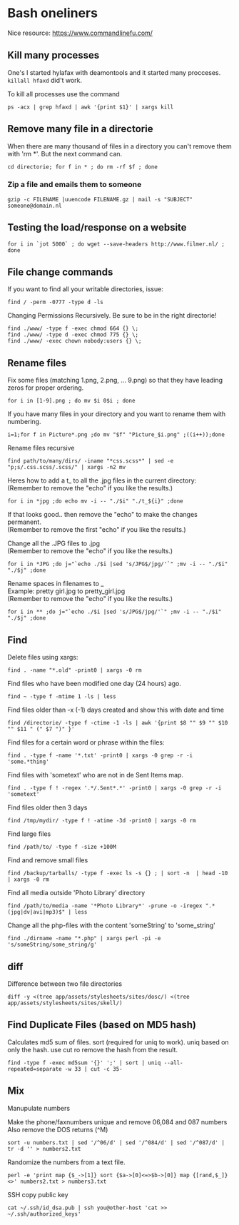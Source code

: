 # Bash oneliners

Nice resource: <https://www.commandlinefu.com/>

## Kill many processes

One's I started hylafax with deamontools and it started many procceses. `killall hfaxd` did't work.

To kill all processes use the command

    ps -acx | grep hfaxd | awk '{print $1}' | xargs kill

## Remove many file in a directorie

When there are many thousand of files in a directory you can't remove them with 'rm *'. But the next command can.

    cd directorie; for f in * ; do rm -rf $f ; done

### Zip a file and emails them to someone

    gzip -c FILENAME |uuencode FILENAME.gz | mail -s "SUBJECT" someone@domain.nl

## Testing the load/response on a website

    for i in `jot 5000` ; do wget --save-headers http://www.filmer.nl/ ; done

## File change commands

If you want to find all your writable directories, issue:

    find / -perm -0777 -type d -ls

Changing Permissions Recursively. Be sure to be in the right directorie!

    find ./www/ -type f -exec chmod 664 {} \;
    find ./www/ -type d -exec chmod 775 {} \;
    find ./www/ -exec chown nobody:users {} \;


## Rename files

Fix some files (matching 1.png, 2.png, ... 9.png) so that they have leading zeros for proper ordering.

    for i in [1-9].png ; do mv $i 0$i ; done

If you have many files in your directory and you want to rename them with numbering.

    i=1;for f in Picture*.png ;do mv "$f" "Picture_$i.png" ;((i++));done

Rename files recursive

    find path/to/many/dirs/ -iname "*css.scss*" | sed -e "p;s/.css.scss/.scss/" | xargs -n2 mv


Heres how to add a t_ to all the .jpg files in the current directory:
(Remember to remove the "echo" if you like the results.)

    for i in *jpg ;do echo mv -i -- "./$i" "./t_${i}" ;done

If that looks good.. then remove the "echo" to make the changes permanent. <br>
(Remember to remove the first "echo" if you like the results.)

Change all the .JPG files to .jpg<br>
(Remember to remove the "echo" if you like the results.)

    for i in *JPG ;do j="`echo ./$i |sed 's/JPG$/jpg/'`" ;mv -i -- "./$i" "./$j" ;done


Rename spaces in filenames to _ <br>
Example: pretty girl.jpg to pretty_girl.jpg<br>
(Remember to remove the "echo" if you like the results.)

    for i in ** ;do j="`echo ./$i |sed 's/JPG$/jpg/'`" ;mv -i -- "./$i" "./$j" ;done

## Find

Delete files using xargs:

    find . -name "*.old" -print0 | xargs -0 rm

Find files who have been modified one day (24 hours) ago.

    find ~ -type f -mtime 1 -ls | less

Find files older than -x (-1) days created and show this with date and time

    find /directorie/ -type f -ctime -1 -ls | awk '{print $8 "" $9 "" $10 "" $11 " (" $7 ")" }'

Find files for a certain word or phrase within the files:

    find . -type f -name '*.txt' -print0 | xargs -0 grep -r -i 'some.*thing'

Find files with 'sometext' who are not in de Sent Items map.

    find . -type f ! -regex '.*/.Sent*.*' -print0 | xargs -0 grep -r -i 'sometext'

Find files older then 3 days

    find /tmp/mydir/ -type f ! -atime -3d -print0 | xargs -0 rm

Find large files

    find /path/to/ -type f -size +100M

Find and remove small files

    find /backup/tarballs/ -type f -exec ls -s {} ; | sort -n  | head -10 | xargs -0 rm

Find all media outside 'Photo Library' directory

    find /path/to/media -name '*Photo Library*' -prune -o -iregex ".*(jpg|dv|avi|mp3)$" | less

Change all the php-files with the content 'someString' to 'some_string'

    find ./dirname -name "*.php" | xargs perl -pi -e 's/someString/some_string/g'


## diff
Difference between two file directories

    diff -y <(tree app/assets/stylesheets/sites/dosc/) <(tree app/assets/stylesheets/sites/skell/)

## Find Duplicate Files (based on MD5 hash)
Calculates md5 sum of files. sort (required for uniq to work). uniq based on only the hash. use cut ro remove the hash from the result.

    find -type f -exec md5sum '{}' ';' | sort | uniq --all-repeated=separate -w 33 | cut -c 35-


## Mix

Manupulate numbers

Make the phone/faxnumbers unique and remove 06,084 and 087 numbers Also remove the DOS returns (^M)

    sort -u numbers.txt | sed '/^06/d' | sed '/^084/d' | sed '/^087/d' | tr -d '' > numbers2.txt

Randomize the numbers from a text file.

    perl -e 'print map {$_->[1]} sort {$a->[0]<=>$b->[0]} map {[rand,$_]} <>' numbers2.txt > numbers3.txt

SSH copy public key

    cat ~/.ssh/id_dsa.pub | ssh you@other-host 'cat >> ~/.ssh/authorized_keys'


